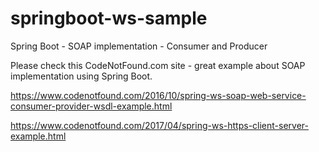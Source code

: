# springboot-ws-sample
Spring Boot - SOAP implementation - Consumer and Producer


Please check this CodeNotFound.com site - great example about SOAP implementation using Spring Boot.

https://www.codenotfound.com/2016/10/spring-ws-soap-web-service-consumer-provider-wsdl-example.html

https://www.codenotfound.com/2017/04/spring-ws-https-client-server-example.html

